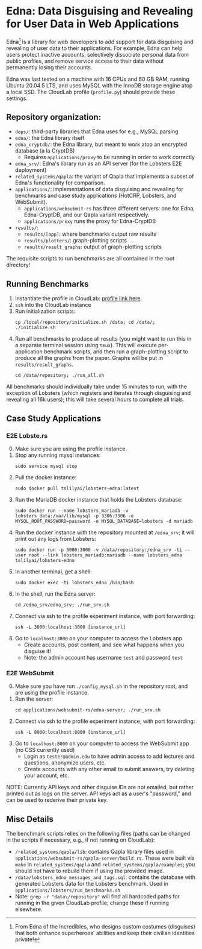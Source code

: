 # Edna: Data Disguising and Revealing for User Data in Web Applications

Edna[^*] is a library for web developers to add support for data disguising and
revealing of user data to their applications. For example, Edna can help users
protect inactive accounts, selectively dissociate personal data from public
profiles, and remove service access to their data without permanently losing
their accounts.

Edna was last tested on a machine with 16 CPUs and 60 GB RAM, running Ubuntu 20.04.5 LTS, and uses MySQL with the InnoDB storage engine atop a local SSD. The CloudLab profile (`profile.py`) should provide these settings.

## Repository organization:
* `deps/`: third-party libraries that Edna uses for e.g., MySQL parsing
* `edna/`: the Edna library itself
* `edna_cryptdb/`: the Edna library, but meant to work atop an encrypted database (a la CryptDB)
    *  Requires `applications/proxy` to be running in order to work correctly
* `edna_srv/`: Edna's library run as an API server (for the Lobsters E2E deployment)
* `related_systems/qapla`: the variant of Qapla that implements a subset of
    Edna's functionality for comparison.
* `applications/`: implementations of data disguising and revealing for
    benchmarks and case study applications (HotCRP, Lobsters, and WebSubmit).
    * `applications/websubmit-rs` has three different servers: one for Edna,
    Edna-CryptDB, and our Qapla variant respectively.
    * `applications/proxy` runs the proxy for Edna-CryptDB
* `results/`: 
    * `results/[app]`: where benchmarks output raw results 
    * `results/plotters/`: graph-plotting scripts 
    * `results/result_graphs`: output of graph-plotting scripts

The requisite scripts to run benchmarks are all contained in the root directory!

## Running Benchmarks
1. Instantiate the profile in CloudLab: [profile link here](https://www.cloudlab.us/p/Edna/UbuntuRepo).
2. `ssh` into the CloudLab instance
3. Run initialization scripts:
   ```
   cp /local/repository/initialize.sh /data; cd /data/; ./initialize.sh
   ```
5. Run all benchmarks to produce all results (you might want to run this in a separate terminal session using `tmux`). This will execute per-application benchmark scripts, and then run a graph-plotting script to produce all the graphs from the paper. Graphs will be put in `results/result_graphs`.
   ```
   cd /data/repository; ./run_all.sh
   ``` 

All benchmarks should individually take under 15 minutes to run, with the exception of
Lobsters (which registers and iterates through disguising and revealing all 16k users); this will take 
several hours to complete all trials.

## Case Study Applications

### E2E Lobste.rs
0. Make sure you are using the profile instance.
1. Stop any running mysql instances:
   ```
   sudo service mysql stop
   ```
2. Pull the docker instance:
   ```
   sudo docker pull tslilyai/lobsters-edna:latest
   ```
3. Run the MariaDB docker instance that holds the Lobsters database:
   ```
   sudo docker run --name lobsters_mariadb -v lobsters_data:/var/lib/mysql -p 3306:3306 -e MYSQL_ROOT_PASSWORD=password -e MYSQL_DATABASE=lobsters -d mariadb
   ```
4. Run the docker instance with the repository mounted at `/edna_srv`; it will print out any logs from Lobsters:
   ```
   sudo docker run -p 3000:3000 -v /data/repository:/edna_srv -ti --user root --link lobsters_mariadb:mariadb --name lobsters_edna tslilyai/lobsters-edna
   ```
5. In another terminal, get a shell:
   ```
   sudo docker exec -ti lobsters_edna /bin/bash
   ```
6. In the shell, run the Edna server:
   ```
   cd /edna_srv/edna_srv; ./run_srv.sh
   ```
7. Connect via ssh to the profile experiment instance, with port forwarding:
    ```
   ssh -L 3000:localhost:3000 [instance_url]
    ```
8. Go to `localhost:3000` on your computer to access the Lobsters app
      * Create accounts, post content, and see what happens when you disguise it!
      * Note: the admin account has username `test` and password `test`
     
### E2E WebSubmit
0. Make sure you have run `./config_mysql.sh` in the repository root, and are using the profile instance.
1. Run the server:
   ```
   cd applications/websubmit-rs/edna-server; ./run_srv.sh
   ```
3. Connect via ssh to the profile experiment instance, with port forwarding:
   ```
   ssh -L 8000:localhost:8000 [instance_url]
   ```
4. Go to `localhost:8000` on your computer to access the WebSubmit app (no CSS currently used)
   * Login as `tester@admin.edu` to have admin access to add lectures and questions, anonymize users, etc.
   * Create accounts with any other email to submit answers, try deleting your account, etc.

NOTE: Currently API keys and other disguise IDs are not emailed, but rather printed out as logs on the server. API keys act as a user's "password," and can be used to rederive their private key.

## Misc Details
The benchmark scripts relies on the following files (paths can be changed in the scripts if necessary, e.g., if not running on CloudLab):
* `/related_systems/qapla/lib`: contains Qapla library files used in `applications/websubmit-rs/qapla-server/build.rs`. These were built via `make` in `related_systems/qapla` and `related_systems/qapla/examples`; you should not have to rebuild them if using the provided image.
* `/data/lobsters_edna_messages_and_tags.sql`: contains the 
    database with generated Lobsters data for the Lobsters benchmark. Used in
    `applications/lobsters/run_benchmarks.sh`
* Note: `grep -r "data\/repository"` will find all hardcoded paths for running in the given CloudLab profile; change these if running elsewhere.


 [^*]: From Edna of the Incredibles, who designs custom  costumes (disguises) that both enhance superheroes' abilities and keep their civilian identities private!
